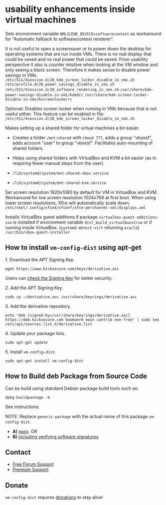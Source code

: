 # usability enhancements inside virtual machines #

Sets environment variable `QMLSCENE_DEVICE=softwarecontext` as workaround for
"Automatic fallback to softwarecontext renderer".

It is not useful to open a screensaver or to power down the desktop for
operating systems that are run inside VMs. There is no real display that could
be saved and no real power that could be saved. From usability perspective it
also is counter intuitive when looking at the VM window and only seeing a
black screen. Therefore it makes sense to disable power savings in VMs.
`/etc/X11/Xsession.d/20_kde_screen_locker_disable_in_vms.sh`
`/etc/profile.d/20_power_savings_disable_in_vms.sh`
`/etc/X11/Xsession.d/20_software_rendering_in_vms.sh`
`/usr/share/kde-power-savings-disable-in-vms/kdedrc`
`/usr/share/kde-screen-locker-disable-in-vms/kscreenlockerrc`

Optional: Disables screen locker when running in VMs because that is not
useful either. This feature can be enabled in file:
`/etc/X11/Xsession.d/20_kde_screen_locker_disable_in_vms.sh`

Makes setting up a shared folder for virtual machines a bit easier.

* Creates a folder `/mnt/shared` with `chmod 777`, adds a group
"vboxsf", adds account "user" to group "vboxsf". Facilitates auto-mounting of
shared folders.

* Helps using shared folders with VirtualBox and KVM a bit
easier (as in requiring fewer manual steps from the user).

* `/lib/systemd/system/mnt-shared-vbox.service`
* `/lib/systemd/system/mnt-shared-kvm.service`

Set screen resolution 1920x1080 by default for VM in VirtualBox and KVM.
Workaround for low screen resolution 1024x768 at first boot. When using lower
screen resolutions, Xfce will automatically scale down.
`/etc/skel/.config/xfce4/xfconf/xfce-perchannel-xml/displays.xml`

Installs VirtualBox guest additions if package
`virtualbox-guest-additions-iso` is installed if environment variable
`dist_build_virtualbox=true` or if running inside VirtualBox.
(`systemd-detect-virt` returning `oracle`)
`/usr/bin/vbox-guest-installer`

## How to install `vm-config-dist` using apt-get ##

1\. Download the APT Signing Key.

```
wget https://www.kicksecure.com/keys/derivative.asc
```

Users can [check the Signing Key](https://www.kicksecure.com/wiki/Signing_Key) for better security.

2\. Add the APT Signing Key.

```
sudo cp ~/derivative.asc /usr/share/keyrings/derivative.asc
```

3\. Add the derivative repository.

```
echo "deb [signed-by=/usr/share/keyrings/derivative.asc] https://deb.kicksecure.com bookworm main contrib non-free" | sudo tee /etc/apt/sources.list.d/derivative.list
```

4\. Update your package lists.

```
sudo apt-get update
```

5\. Install `vm-config-dist`.

```
sudo apt-get install vm-config-dist
```

## How to Build deb Package from Source Code ##

Can be build using standard Debian package build tools such as:

```
dpkg-buildpackage -b
```

See instructions.

NOTE: Replace `generic-package` with the actual name of this package `vm-config-dist`.

* **A)** [easy](https://www.kicksecure.com/wiki/Dev/Build_Documentation/generic-package/easy), _OR_
* **B)** [including verifying software signatures](https://www.kicksecure.com/wiki/Dev/Build_Documentation/generic-package)

## Contact ##

* [Free Forum Support](https://forums.kicksecure.com)
* [Premium Support](https://www.kicksecure.com/wiki/Premium_Support)

## Donate ##

`vm-config-dist` requires [donations](https://www.kicksecure.com/wiki/Donate) to stay alive!
